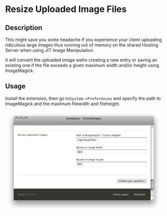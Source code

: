 # Resize Uploaded Image Files

## Description

This might save you some headache if you experience your client uploading ridiculous large images 
thus running out of memory on the shared Hosting Server when using JIT Image Manipulation.

It will convert the uploaded image wehn creating a new entry or saving an existing one if 
the file exceeds a given maximum width and/or height using ImageMagick. 


## Usage

Install the extension, then go to`System->Preferences` and specify the path to ImageMagick and the maximum filewidth and fileheight.

![](https://github.com/iwyg/resizeupload/raw/master/docs/resizeupload_settings.png)

